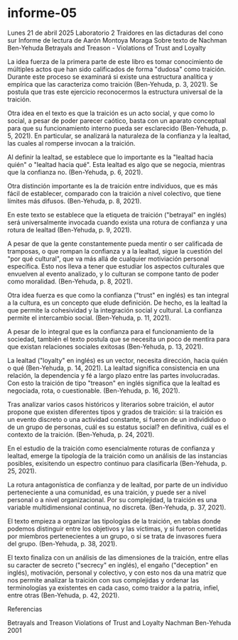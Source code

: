 # informe-05

Lunes 21 de abril 2025
Laboratorio 2
Traidores en las dictaduras del cono sur
Informe de lectura de Aarón Montoya Moraga
Sobre texto de Nachman Ben-Yehuda
Betrayals and Treason - Violations of Trust and Loyalty

La idea fuerza de la primera parte de este libro es tomar conocimiento de múltiples actos que han sido calificados de forma "dudosa" como traición. Durante este proceso se examinará si existe una estructura analítica y empírica que las caracteriza como traición (Ben-Yehuda, p. 3, 2021). Se postula que tras este ejercicio reconocermos la estructura universal de la traición.

Otra idea en el texto es que la traición es un acto social, y que como lo social, a pesar de poder parecer caótico, basta con un aparato conceptual para que su funcionamiento interno pueda ser esclarecido (Ben-Yehuda, p. 5, 2021). En particular, se analizará la naturaleza de la confianza y la lealtad, las cuales al romperse invocan a la traición.

Al definir la lealtad, se establece que lo importante es la "lealtad hacia quién" o "lealtad hacia qué". Esta lealtad es algo que se negocia, mientras que la confianza no. (Ben-Yehuda, p. 6, 2021). 

Otra distinción importante es la de traición entre individuos, que es más fácil de establecer, comparado con la traición a nivel colectivo, que tiene límites más difusos. (Ben-Yehuda, p. 8, 2021). 

En este texto se establece que la etiqueta de traición ("betrayal" en inglés) será universalmente invocada cuando exista una rotura de confianza y una rotura de lealtad (Ben-Yehuda, p. 9, 2021). 

A pesar de que la gente constantemente pueda mentir o ser calificada de tramposas, o que rompan la confianza y a la lealtad, sigue la cuestión del "por qué cultural", que va más allá de cualquier motiviación personal específica. Esto nos lleva a tener que estudiar los aspectos culturales que envuelven al evento analizado, y lo culturan se compone tanto de poder como moralidad. (Ben-Yehuda, p. 8, 2021). 

Otra idea fuerza es que como la confianza ("trust" en inglés) es tan integral a la cultura, es un concepto que elude definición. De hecho, es la lealtad la que permite la cohesividad y la integración social y cultural. La confianza permite el intercambio social. (Ben-Yehuda, p. 11, 2021). 

A pesar de lo integral que es la confianza para el funcionamiento de la sociedad, también el texto postula que se necesita un poco de mentira para que existan relaciones sociales exitosas (Ben-Yehuda, p. 13, 2021). 

La lealtad ("loyalty" en inglés) es un vector, necesita dirección, hacia quién o qué (Ben-Yehuda, p. 14, 2021). La lealtad significa consistencia en una relación, la dependencia y fé a largo plazo entre las partes involucradas. Con esto la traición de tipo "treason" en inglés significa que la lealtad es negociada, rota, o cuestionable. (Ben-Yehuda, p. 16, 2021). 

Tras analizar varios casos históricos y literarios sobre traición, el autor propone que existen diferentes tipos y grados de traición: si la traición es un evento discreto o una actividad constante, si fueron de un individiduo o de un grupo de personas, cuál es su estatus social? en definitiva, cuál es el contexto de la traición. (Ben-Yehuda, p. 24, 2021). 

En el estudio de la traición como esencialmente roturas de confianza y lealtad, emerge la tipología de la traición como un análisis de las instancias posibles, exisitendo un espectro continuo para clasificarla (Ben-Yehuda, p. 25, 2021). 

La rotura antagonística de confianza y de lealtad, por parte de un individuo perteneciente a una comunidad, es una traición, y puede ser a nivel personal o a nivel organizacional. Por su complejidad, la traición es una variable multidimensional continua, no discreta. (Ben-Yehuda, p. 37, 2021). 

El texto empieza a organizar las tipologías de la traición, en tablas donde podemos distinguir entre los objetivos y las víctimas, y si fueron cometidas por miembros pertenecientes a un grupo, o si se trata de invasores fuera del grupo. (Ben-Yehuda, p. 38, 2021). 

El texto finaliza con un análisis de las dimensiones de la traición, entre ellas su caracter de secreto ("secrecy" en inglés), el engaño ("deception" en inglés), motivación, personal y colectivo, y con esto nos da una matriz que nos permite analizar la traición con sus complejidas y ordenar las terminologías ya existentes en cada caso, como traidor a la patria, infiel, entre otras (Ben-Yehuda, p. 42, 2021). 


Referencias

Betrayals and Treason
Violations of Trust and Loyalty
Nachman Ben-Yehuda
2001
